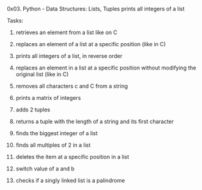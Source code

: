 0x03. Python - Data Structures: Lists, Tuples prints all integers of a list

Tasks:


1. retrieves an element from a list like on C

2. replaces an element of a list at a specific position (like in C)

3. prints all integers of a list, in reverse order

4. replaces an element in a list at a specific position without modifying the original list (like in C)

5. removes all characters c and C from a string

6. prints a matrix of integers

7. adds 2 tuples

8. returns a tuple with the length of a string and its first character

9. finds the biggest integer of a list

10. finds all multiples of 2 in a list

11. deletes the item at a specific position in a list

12. switch value of a and b

13. checks if a singly linked list is a palindrome

